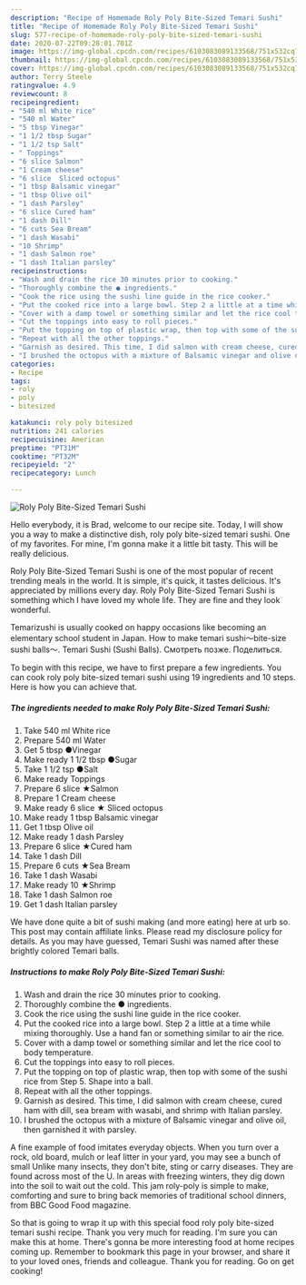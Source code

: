 ```yaml
---
description: "Recipe of Homemade Roly Poly Bite-Sized Temari Sushi"
title: "Recipe of Homemade Roly Poly Bite-Sized Temari Sushi"
slug: 577-recipe-of-homemade-roly-poly-bite-sized-temari-sushi
date: 2020-07-22T09:28:01.701Z
image: https://img-global.cpcdn.com/recipes/6103083089133568/751x532cq70/roly-poly-bite-sized-temari-sushi-recipe-main-photo.jpg
thumbnail: https://img-global.cpcdn.com/recipes/6103083089133568/751x532cq70/roly-poly-bite-sized-temari-sushi-recipe-main-photo.jpg
cover: https://img-global.cpcdn.com/recipes/6103083089133568/751x532cq70/roly-poly-bite-sized-temari-sushi-recipe-main-photo.jpg
author: Terry Steele
ratingvalue: 4.9
reviewcount: 8
recipeingredient:
- "540 ml White rice"
- "540 ml Water"
- "5 tbsp Vinegar"
- "1 1/2 tbsp Sugar"
- "1 1/2 tsp Salt"
- " Toppings"
- "6 slice Salmon"
- "1 Cream cheese"
- "6 slice  Sliced octopus"
- "1 tbsp Balsamic vinegar"
- "1 tbsp Olive oil"
- "1 dash Parsley"
- "6 slice Cured ham"
- "1 dash Dill"
- "6 cuts Sea Bream"
- "1 dash Wasabi"
- "10 Shrimp"
- "1 dash Salmon roe"
- "1 dash Italian parsley"
recipeinstructions:
- "Wash and drain the rice 30 minutes prior to cooking."
- "Thoroughly combine the ● ingredients."
- "Cook the rice using the sushi line guide in the rice cooker."
- "Put the cooked rice into a large bowl. Step 2 a little at a time while mixing thoroughly. Use a hand fan or something similar to air the rice."
- "Cover with a damp towel or something similar and let the rice cool to body temperature."
- "Cut the toppings into easy to roll pieces."
- "Put the topping on top of plastic wrap, then top with some of the sushi rice from Step 5. Shape into a ball."
- "Repeat with all the other toppings."
- "Garnish as desired. This time, I did salmon with cream cheese, cured ham with dill, sea bream with wasabi, and shrimp with Italian parsley."
- "I brushed the octopus with a mixture of Balsamic vinegar and olive oil, then garnished it with parsley."
categories:
- Recipe
tags:
- roly
- poly
- bitesized

katakunci: roly poly bitesized 
nutrition: 241 calories
recipecuisine: American
preptime: "PT31M"
cooktime: "PT32M"
recipeyield: "2"
recipecategory: Lunch

---
```



![Roly Poly Bite-Sized Temari Sushi](https://img-global.cpcdn.com/recipes/6103083089133568/751x532cq70/roly-poly-bite-sized-temari-sushi-recipe-main-photo.jpg)

Hello everybody, it is Brad, welcome to our recipe site. Today, I will show you a way to make a distinctive dish, roly poly bite-sized temari sushi. One of my favorites. For mine, I'm gonna make it a little bit tasty. This will be really delicious.

Roly Poly Bite-Sized Temari Sushi is one of the most popular of recent trending meals in the world. It is simple, it's quick, it tastes delicious. It's appreciated by millions every day. Roly Poly Bite-Sized Temari Sushi is something which I have loved my whole life. They are fine and they look wonderful.

Temarizushi is usually cooked on happy occasions like becoming an elementary school student in Japan. How to make temari sushi〜bite-size sushi balls〜. Temari Sushi (Sushi Balls). Смотреть позже. Поделиться.


To begin with this recipe, we have to first prepare a few ingredients. You can cook roly poly bite-sized temari sushi using 19 ingredients and 10 steps. Here is how you can achieve that.

<!--inarticleads1-->

##### The ingredients needed to make Roly Poly Bite-Sized Temari Sushi:

1. Take 540 ml White rice
1. Prepare 540 ml Water
1. Get 5 tbsp ●Vinegar
1. Make ready 1 1/2 tbsp ●Sugar
1. Take 1 1/2 tsp ●Salt
1. Make ready  Toppings
1. Prepare 6 slice ★Salmon
1. Prepare 1 Cream cheese
1. Make ready 6 slice ★ Sliced octopus
1. Make ready 1 tbsp Balsamic vinegar
1. Get 1 tbsp Olive oil
1. Make ready 1 dash Parsley
1. Prepare 6 slice ★Cured ham
1. Take 1 dash Dill
1. Prepare 6 cuts ★Sea Bream
1. Take 1 dash Wasabi
1. Make ready 10 ★Shrimp
1. Take 1 dash Salmon roe
1. Get 1 dash Italian parsley


We have done quite a bit of sushi making (and more eating) here at urb so. This post may contain affiliate links. Please read my disclosure policy for details. As you may have guessed, Temari Sushi was named after these brightly colored Temari balls. 

<!--inarticleads2-->

##### Instructions to make Roly Poly Bite-Sized Temari Sushi:

1. Wash and drain the rice 30 minutes prior to cooking.
1. Thoroughly combine the ● ingredients.
1. Cook the rice using the sushi line guide in the rice cooker.
1. Put the cooked rice into a large bowl. Step 2 a little at a time while mixing thoroughly. Use a hand fan or something similar to air the rice.
1. Cover with a damp towel or something similar and let the rice cool to body temperature.
1. Cut the toppings into easy to roll pieces.
1. Put the topping on top of plastic wrap, then top with some of the sushi rice from Step 5. Shape into a ball.
1. Repeat with all the other toppings.
1. Garnish as desired. This time, I did salmon with cream cheese, cured ham with dill, sea bream with wasabi, and shrimp with Italian parsley.
1. I brushed the octopus with a mixture of Balsamic vinegar and olive oil, then garnished it with parsley.


A fine example of food imitates everyday objects. When you turn over a rock, old board, mulch or leaf litter in your yard, you may see a bunch of small Unlike many insects, they don&#39;t bite, sting or carry diseases. They are found across most of the U. In areas with freezing winters, they dig down into the soil to wait out the cold. This jam roly-poly is simple to make, comforting and sure to bring back memories of traditional school dinners, from BBC Good Food magazine. 

So that is going to wrap it up with this special food roly poly bite-sized temari sushi recipe. Thank you very much for reading. I'm sure you can make this at home. There's gonna be more interesting food at home recipes coming up. Remember to bookmark this page in your browser, and share it to your loved ones, friends and colleague. Thank you for reading. Go on get cooking!
